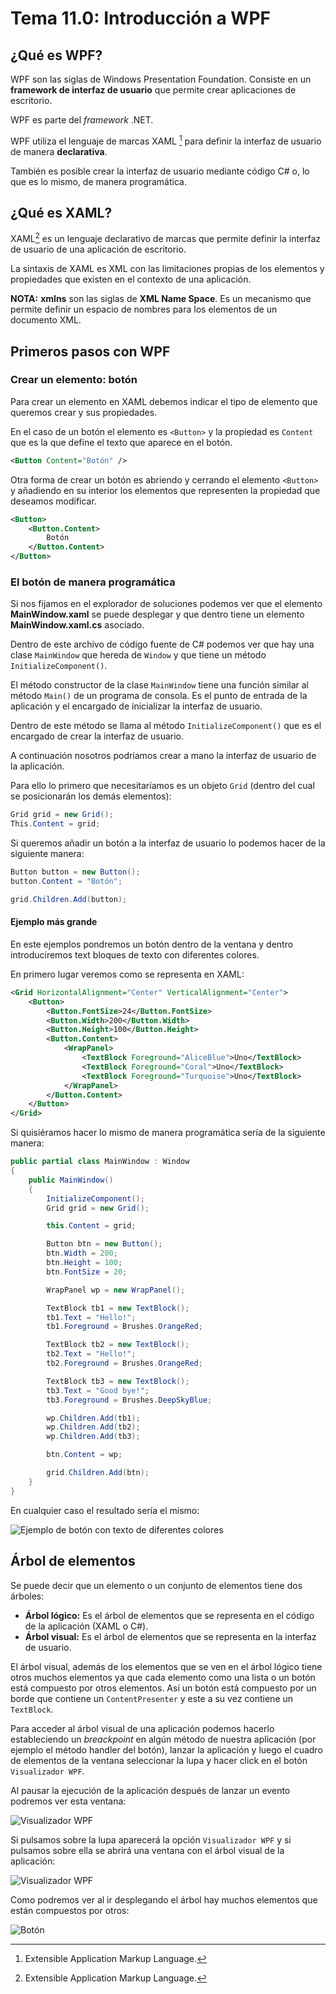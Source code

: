 # Tema 11.0: Introducción a WPF

## ¿Qué es WPF?

WPF son las siglas de Windows Presentation Foundation. Consiste en un **framework de interfaz de usuario** que permite crear aplicaciones de escritorio.

WPF es parte del _framework_ .NET.

WPF utiliza el lenguaje de marcas XAML [^1] para definir la interfaz de usuario de manera **declarativa**.

[^1]: Extensible Application Markup Language.

También es posible crear la interfaz de usuario mediante código C# o, lo que es lo mismo, de manera programática.

## ¿Qué es XAML?

XAML[^2] es un lenguaje declarativo de marcas que permite definir la interfaz de usuario de una aplicación de escritorio.

[^2]: Extensible Application Markup Language.

La sintaxis de XAML es XML con las limitaciones propias de los elementos y propiedades que existen en el contexto de una aplicación.

**NOTA:** **xmlns** son las siglas de **XML Name Space**. Es un mecanismo que permite definir un espacio de nombres para los elementos de un documento XML.

## Primeros pasos con WPF

### Crear un elemento: botón

Para crear un elemento en XAML debemos indicar el tipo de elemento que queremos crear y sus propiedades.

En el caso de un botón el elemento es `<Button>` y la propiedad es `Content` que es la que define el texto que aparece en el botón.

``` xml
<Button Content="Botón" />
```

Otra forma de crear un botón es abriendo y cerrando el elemento `<Button>` y añadiendo en su interior los elementos que representen la propiedad que deseamos modificar.

``` xml
<Button>
    <Button.Content>
        Botón
    </Button.Content>
</Button>
```

### El botón de manera programática

Si nos fijamos en el explorador de soluciones podemos ver que el elemento **MainWindow.xaml** se puede desplegar y que dentro tiene un elemento **MainWindow.xaml.cs** asociado.

Dentro de este archivo de código fuente de C# podemos ver que hay una clase `MainWindow` que hereda de `Window` y que tiene un método `InitializeComponent()`.

El método constructor de la clase `MainWindow` tiene una función similar al método `Main()` de un programa de consola. Es el punto de entrada de la aplicación y el encargado de inicializar la interfaz de usuario.

Dentro de este método se llama al método `InitializeComponent()` que es el encargado de crear la interfaz de usuario.

A continuación nosotros podríamos crear a mano la interfaz de usuario de la aplicación.

Para ello lo primero que necesitaríamos es un objeto `Grid` (dentro del cual se posicionarán los demás elementos):

``` csharp
Grid grid = new Grid();
This.Content = grid;
```

Si queremos añadir un botón a la interfaz de usuario lo podemos hacer de la siguiente manera:

``` C#
Button button = new Button();
button.Content = "Botón";

grid.Children.Add(button);
```

#### Ejemplo más grande

En este ejemplos pondremos un botón dentro de la ventana y dentro introduciremos text bloques de texto con diferentes colores.

En primero lugar veremos como se representa en XAML:

``` xml
<Grid HorizontalAlignment="Center" VerticalAlignment="Center">
    <Button>
        <Button.FontSize>24</Button.FontSize>
        <Button.Width>200</Button.Width>
        <Button.Height>100</Button.Height>
        <Button.Content>
            <WrapPanel>
                <TextBlock Foreground="AliceBlue">Uno</TextBlock>
                <TextBlock Foreground="Coral">Uno</TextBlock>
                <TextBlock Foreground="Turquoise">Uno</TextBlock>
            </WrapPanel>
        </Button.Content>
    </Button>
</Grid>
```

Si quisiéramos hacer lo mismo de manera programática sería de la siguiente manera:

``` C#
public partial class MainWindow : Window
{
    public MainWindow()
    {
        InitializeComponent();
        Grid grid = new Grid();

        this.Content = grid;

        Button btn = new Button();
        btn.Width = 200;
        btn.Height = 100;
        btn.FontSize = 20;

        WrapPanel wp = new WrapPanel();

        TextBlock tb1 = new TextBlock();
        tb1.Text = "Hello!";
        tb1.Foreground = Brushes.OrangeRed;

        TextBlock tb2 = new TextBlock();
        tb2.Text = "Hello!";
        tb2.Foreground = Brushes.OrangeRed;

        TextBlock tb3 = new TextBlock();
        tb3.Text = "Good bye!";
        tb3.Foreground = Brushes.DeepSkyBlue;

        wp.Children.Add(tb1);
        wp.Children.Add(tb2);
        wp.Children.Add(tb3);

        btn.Content = wp;

        grid.Children.Add(btn);
    }
}
```

En cualquier caso el resultado sería el mismo:

![Ejemplo de botón con texto de diferentes colores](./Imagenes/ventana_boton_00.png)

## Árbol de elementos

Se puede decir que un elemento o un conjunto de elementos tiene dos árboles:

- **Árbol lógico:** Es el árbol de elementos que se representa en el código de la aplicación (XAML o C#).
- **Árbol visual:** Es el árbol de elementos que se representa en la interfaz de usuario.

El árbol visual, además de los elementos que se ven en el árbol lógico tiene otros muchos elementos ya que cada elemento como una lista o un botón está compuesto por otros elementos. Así un botón está compuesto por un borde que contiene un `ContentPresenter` y este a su vez contiene un `TextBlock`.

Para acceder al árbol visual de una aplicación podemos hacerlo estableciendo un _breackpoint_ en algún método de nuestra aplicación (por ejemplo el método handler del botón), lanzar la aplicación y luego el cuadro de elementos de la ventana seleccionar la lupa y hacer click en el botón `Visualizador WPF`.

Al pausar la ejecución de la aplicación después de lanzar un evento podremos ver esta ventana:

![Visualizador WPF](./Imagenes/visual_tree_00.png)

Si pulsamos sobre la lupa aparecerá la opción `Visualizador WPF` y si pulsamos sobre ella se abrirá una ventana con el árbol visual de la aplicación:

![Visualizador WPF](./Imagenes/visual_tree_01.png)

Como podremos ver al ir desplegando el árbol hay muchos elementos que están compuestos por otros:

![Botón](./Imagenes/Visual_tree_02.png)
